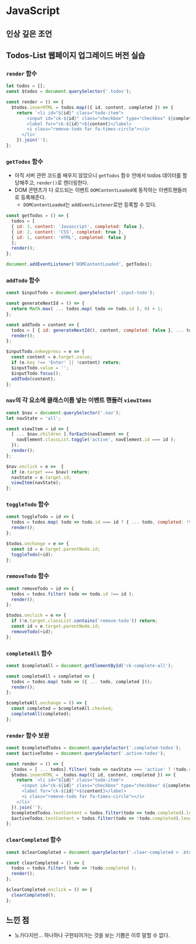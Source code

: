 # JavaScript

## 인상 깊은 조언
## Todos-List 웹페이지 업그레이드 버전 실습
### `render` 함수

```javascript
let todos = [];
const $todos = document.querySelector('.todos');
```


```javascript
const render = () => {
  $todos.innerHTML = todos.map(({ id, content, completed }) => {
    return `<li id="${id}" class="todo-item">
        <input id="ck-${id}" class="checkbox" type="checkbox" ${completed? 'checked':''}>
        <label for="ck-${id}">${content}</label>
        <i class="remove-todo far fa-times-circle"></i>
      </li>`
    }).join('');
};
```
### `getTodos` 함수
- 아직 서버 관련 코드를 배우지 않았으니 `getTodos` 함수 안에서 todos 데이터를 할당해주고, `render()`로 렌더링한다.
- DOM 콘텐츠가 다 로드되는 이벤트 `DOMContentLoaded`에 동작하는 이벤트핸들러로 등록해준다.
  - `DOMContentLoaded`는 `addEventListener`로만 등록할 수 있다.

```javascript
const getTodos = () => {
  todos = [
  { id: 3, content: 'Javascript', completed: false },
  { id: 2, content: 'CSS', completed: true },
  { id: 1, content: 'HTML', completed: false }
  ];
  render();
};

document.addEventListener('DOMContentLoaded', getTodos);
```

### `addTodo` 함수
```javascript
const $inputTodo = document.querySelector('.input-todo');

const generateNextId = () => {
  return Math.max( ... todos.map( todo => todo.id ), 0) + 1;
};

const addTodo = content => {
  todos = [ { id: generateNextId(), content, completed: false }, ... todos ];
  render();
};

$inputTodo.onkeypress = e => {
  const content = e.target.value;
  if (e.key !== 'Enter' || !content) return;
  $inputTodo.value = '';
  $inputTodo.focus();
  addTodo(content);
};
```
### `nav`의 각 요소에 클래스이름 넣는 이벤트 핸들러 `viewItems`
```javascript
const $nav = document.querySelector('.nav');
let navState = 'all';

const viewItem = id => {
  [ ... $nav.children ].forEach(navElement => {
    navElement.classList.toggle('active', navElement.id === id );
  });
  render();
};

$nav.onclick = e =>  {
  if (e.target === $nav) return;
  navState = e.target.id;
  viewItem(navState);
};
```

### `toggleTodo` 함수
```javascript
const toggleTodo = id => {
  todos = todos.map( todo => todo.id === id ? { ... todo, completed: !todo.completed } : todo );
  render();
};

$todos.onchange = e => {
  const id = e.target.parentNode.id;
  toggleTodo(+id);
};
```

### `removeTodo` 함수
```javascript
const removeTodo = id => {
  todos = todos.filter( todo => todo.id !== id );
  render();
};

$todos.onclick = e => {
  if (!e.target.classList.contains('remove-todo')) return;
  const id = e.target.parentNode.id;
  removeTodo(+id);
};
```

### `completeAll` 함수
```javascript
const $completeAll = document.getElementById('ck-complete-all');

const completeAll = completed => {
  todos = todos.map( todo => ({ ... todo, completed }));
  render();
};

$completeAll.onchange = () => {
  const completed = $completeAll.checked;
  completeAll(completed);
};
```

### `render` 함수 보완
```javascript
const $completedTodos = document.querySelector('.completed-todos');
const $activeTodos = document.querySelector('.active-todos');

const render = () => {
  _todos = [ ... todos].filter( todo => navState === 'active' ? !todo.completed : ( navState = 'completed' ? todo.completed : true ));
  $todos.innerHTML = _todos.map(({ id, content, completed }) => {
    return `<li id="${id}" class="todo-item">
	  <input id="ck-${id}" class="checkbox" type="checkbox" ${completed? 'checked':''}>
	  <label for="ck-${id}">${content}</label>
	  <i class="remove-todo far fa-times-circle"></i>
	</li>`
  }).join('');
  $completedTodos.textContent = todos.filter(todo => todo.completed).length;
  $activeTodos.textContent = todos.filter(todo => !todo.completed).length;
};
```

### `clearCompleted` 함수
```javascript
const $clearCompleted = document.querySelector('.clear-completed > .btn');

const clearCompleted = () => {
  todos = todos.filter( todo => !todo.completed );
  render();
};

$clearCompleted.onclick = () => {
  clearCompleted();
};
```

## 느낀 점
- 노가다지만... 하나하나 구현되어가는 것을 보는 기쁨은 이루 말할 수 없다.
